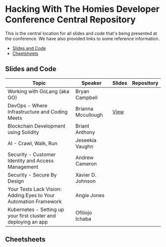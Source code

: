 # Hacking With The Homies Developer Conference Central Repository

This is the central location for all slides and code that's being presented at the conference.  We have also provided links to some reference information.

- [Slides and Code](#slidesandcode)
- [Cheetsheets](#cheetsheets)

## Slides and Code 

| Topic | Speaker | Slides | Repository |
| ------- | ----- | -------| ---------- |
| Working with GoLang (aka GO) | Bryan Campbell | ||
| DevOps - Where Infrastructure and Coding Meets | Brianna Mccullough |[View](https://docs.google.com/presentation/d/1ybP9qfDoX5z6kbhKbHUzl9S0c8WdBvVETXMYK3BQ64k/edit?usp=sharing) ||
| Blockchain Development using Solidity | Briant Anthony| ||
| AI - Crawl, Walk, Run | Jeseekia Vaughn | ||
| Security - Customer Identity and Access Management| Andrew Cameron | ||
| Security - Secure By Design | Xavier D. Johnson ||
| Your Tests Lack Vision: Adding Eyes to Your Automation Framework | Angie Jones ||
| Kubernetes - Setting up your first cluster and deploying an app | Ofiliojo Ichaba ||

## Cheetsheets
